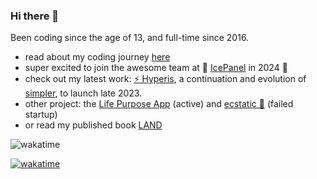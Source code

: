 ### Hi there 👋

Been coding since the age of 13, and full-time since 2016.

- read about my coding journey [here](https://medium.com/enspiral-tales/full-stack-software-developer-bootcamp-at-enspiral-dev-academy-6e9fbdac1974)
- super excited to join the awesome team at 🧊 [IcePanel](https://icepanel.io) in 2024 🚀
- check out my latest work: [⚡️ Hyperis](https://hyperis.com), a continuation and evolution of [simpler](https://simplerlist.com), to launch late 2023.
- other project: the [Life Purpose App](https://LifePurposeApp.com) (active) and [ecstatic 🌻](https://ecstatic.com) (failed startup)
- or read my published book [LAND](https://unitism.com/land)

![wakatime](https://wakatime.com/share/@heymartinadams/13c837c0-26e8-456a-98eb-3e944ae81935.svg)

[![wakatime](https://wakatime.com/badge/user/e4d249b5-d402-4597-b0dd-e7b53ab652a5.svg)](https://wakatime.com/@e4d249b5-d402-4597-b0dd-e7b53ab652a5)
